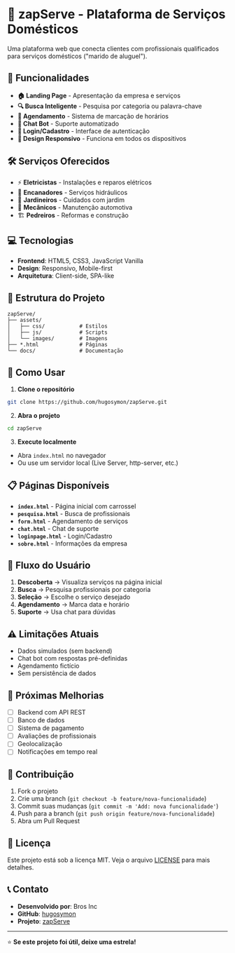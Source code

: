 # 🔧 zapServe - Plataforma de Serviços Domésticos

Uma plataforma web que conecta clientes com profissionais qualificados para serviços domésticos ("marido de aluguel").

## 🚀 Funcionalidades

- **🏠 Landing Page** - Apresentação da empresa e serviços
- **🔍 Busca Inteligente** - Pesquisa por categoria ou palavra-chave
- **📅 Agendamento** - Sistema de marcação de horários
- **💬 Chat Bot** - Suporte automatizado
- **🔐 Login/Cadastro** - Interface de autenticação
- **📱 Design Responsivo** - Funciona em todos os dispositivos

## 🛠️ Serviços Oferecidos

- ⚡ **Eletricistas** - Instalações e reparos elétricos
- 🔧 **Encanadores** - Serviços hidráulicos
- 🌱 **Jardineiros** - Cuidados com jardim
- 🚗 **Mecânicos** - Manutenção automotiva
- 🏗️ **Pedreiros** - Reformas e construção

## 💻 Tecnologias

- **Frontend**: HTML5, CSS3, JavaScript Vanilla
- **Design**: Responsivo, Mobile-first
- **Arquitetura**: Client-side, SPA-like

## 📁 Estrutura do Projeto

```
zapServe/
├── assets/
│   ├── css/           # Estilos
│   ├── js/            # Scripts
│   └── images/        # Imagens
├── *.html             # Páginas
└── docs/              # Documentação
```

## 🎯 Como Usar

1. **Clone o repositório**
```bash
git clone https://github.com/hugosymon/zapServe.git
```

2. **Abra o projeto**
```bash
cd zapServe
```

3. **Execute localmente**
- Abra `index.html` no navegador
- Ou use um servidor local (Live Server, http-server, etc.)

## 📋 Páginas Disponíveis

- **`index.html`** - Página inicial com carrossel
- **`pesquisa.html`** - Busca de profissionais
- **`form.html`** - Agendamento de serviços
- **`chat.html`** - Chat de suporte
- **`loginpage.html`** - Login/Cadastro
- **`sobre.html`** - Informações da empresa

## 🔄 Fluxo do Usuário

1. **Descoberta** → Visualiza serviços na página inicial
2. **Busca** → Pesquisa profissionais por categoria
3. **Seleção** → Escolhe o serviço desejado
4. **Agendamento** → Marca data e horário
5. **Suporte** → Usa chat para dúvidas

## ⚠️ Limitações Atuais

- Dados simulados (sem backend)
- Chat bot com respostas pré-definidas
- Agendamento fictício
- Sem persistência de dados

## 🚧 Próximas Melhorias

- [ ] Backend com API REST
- [ ] Banco de dados
- [ ] Sistema de pagamento
- [ ] Avaliações de profissionais
- [ ] Geolocalização
- [ ] Notificações em tempo real

## 👥 Contribuição

1. Fork o projeto
2. Crie uma branch (`git checkout -b feature/nova-funcionalidade`)
3. Commit suas mudanças (`git commit -m 'Add: nova funcionalidade'`)
4. Push para a branch (`git push origin feature/nova-funcionalidade`)
5. Abra um Pull Request

## 📄 Licença

Este projeto está sob a licença MIT. Veja o arquivo [LICENSE](LICENSE) para mais detalhes.

## 📞 Contato

- **Desenvolvido por**: Bros Inc
- **GitHub**: [hugosymon](https://github.com/hugosymon)
- **Projeto**: [zapServe](https://github.com/hugosymon/zapServe)

---

⭐ **Se este projeto foi útil, deixe uma estrela!**